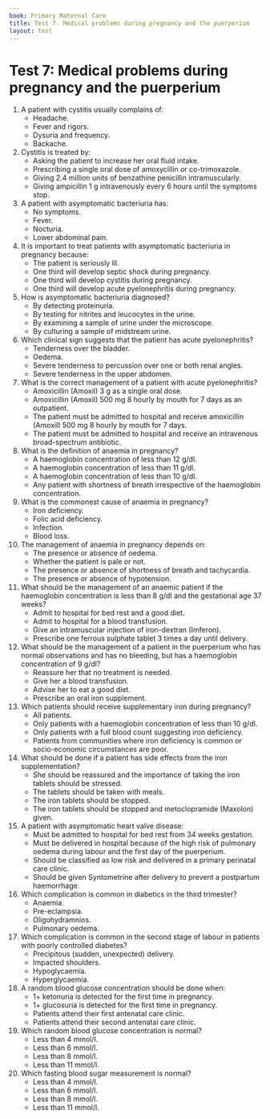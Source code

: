 ```yaml
---
book: Primary Maternal Care
title: Test 7. Medical problems during pregnancy and the puerperium
layout: test
---
```


# Test 7: Medical problems during pregnancy and the puerperium

1.	A patient with cystitis usually complains of:
	-	Headache.
	-	Fever and rigors.
	+	Dysuria and frequency.
	-	Backache.
2.	Cystitis is treated by:
	-	Asking the patient to increase her oral fluid intake.
	+	Prescribing a single oral dose of amoxycillin or co-trimoxazole.
	-	Giving 2.4 million units of benzathine penicillin intramuscularly.
	-	Giving ampicillin 1 g intravenously every 6 hours until the symptoms stop.
3.	A patient with asymptomatic bacteriuria has:
	+	No symptoms.
	-	Fever.
	-	Nocturia.
	-	Lower abdominal pain.
4.	It is important to treat patients with asymptomatic bacteriuria in pregnancy because:
	-	The patient is seriously ill.
	-	One third will develop septic shock during pregnancy.
	-	One third will develop cystitis during pregnancy.
	+	One third will develop acute pyelonephritis during pregnancy.
5.	How is asymptomatic bacteriuria diagnosed?
	-	By detecting proteinuria.
	-	By testing for nitrites and leucocytes in the urine.
	-	By examining a sample of urine under the microscope.
	+	By culturing a sample of midstream urine.
6.	Which clinical sign suggests that the patient has acute pyelonephritis?
	-	Tenderness over the bladder.
	-	Oedema.
	+	Severe tenderness to percussion over one or both renal angles.
	-	Severe tenderness in the upper abdomen.
7.	What is the correct management of a patient with acute pyelonephritis?
	-	Amoxicillin (Amoxil) 3&nbsp;g as a single oral dose.
	-	Amoxicillin (Amoxil) 500&nbsp;mg 8&nbsp;hourly by mouth for 7 days as an outpatient.
	-	The patient must be admitted to hospital and receive amoxicillin (Amoxil) 500&nbsp;mg 8&nbsp;hourly by mouth for 7 days.
	+	The patient must be admitted to hospital and receive an intravenous broad-spectrum antibiotic.
8.	What is the definition of anaemia in pregnancy?
	-	A haemoglobin concentration of less than 12 g/dl.
	+	A haemoglobin concentration of less than 11 g/dl.
	-	A haemoglobin concentration of less than 10 g/dl.
	-	Any patient with shortness of breath irrespective of the haemoglobin concentration.
9.	What is the commonest cause of anaemia in pregnancy?
	+	Iron deficiency.
	-	Folic acid deficiency.
	-	Infection.
	-	Blood loss.
10.	The management of anaemia in pregnancy depends on:
	-	The presence or absence of oedema.
	-	Whether the patient is pale or not.
	+	The presence or absence of shortness of breath and tachycardia.
	-	The presence or absence of hypotension.
11.	What should be the management of an anaemic patient if the haemoglobin concentration is less than 8 g/dl and the gestational age 37 weeks?
	-	Admit to hospital for bed rest and a good diet.
	+	Admit to hospital for a blood transfusion.
	-	Give an intramuscular injection of iron-dextran (Imferon).
	-	Prescribe one ferrous sulphate tablet 3 times a day until delivery.
12.	What should be the management of a patient in the puerperium who has normal observations and has no bleeding, but has a haemoglobin concentration of 9 g/dl?
	-	Reassure her that no treatment is needed.
	-	Give her a blood transfusion.
	-	Advise her to eat a good diet.
	+	Prescribe an oral iron supplement.
13.	Which patients should receive supplementary iron during pregnancy?
	-	All patients.
	-	Only patients with a haemoglobin concentration of less than 10 g/dl.
	-	Only patients with a full blood count suggesting iron deficiency.
	+	Patients from communities where iron deficiency is common or socio-economic circumstances are poor.
14.	What should be done if a patient has side effects from the iron supplementation?
	-	She should be reassured and the importance of taking the iron tablets should be stressed.
	+	The tablets should be taken with meals.
	-	The iron tablets should be stopped.
	-	The iron tablets should be stopped and metoclopramide (Maxolon) given.
15.	A patient with asymptomatic heart valve disease:
	-	Must be admitted to hospital for bed rest from 34 weeks gestation.
	+	Must be delivered in hospital because of the high risk of pulmonary oedema during labour and the first day of the puerperium.
	-	Should be classified as low risk and delivered in a primary perinatal care clinic.
	-	Should be given Syntometrine after delivery to prevent a postpartum haemorrhage.
16.	Which complication is common in diabetics in the third trimester?
	-	Anaemia.
	+	Pre-eclampsia.
	-	Oligohydramnios.
	-	Pulmonary oedema.
17.	Which complication is common in the second stage of labour in patients with poorly controlled diabetes?
	-	Precipitous (sudden, unexpected) delivery.
	+	Impacted shoulders.
	-	Hypoglycaemia.
	-	Hyperglycaemia.
18.	A random blood glucose concentration should be done when:
	-	1+ ketonuria is detected for the first time in pregnancy.
	+	1+ glucosuria is detected for the first time in pregnancy.
	-	Patients attend their first antenatal care clinic.
	-	Patients attend their second antenatal care clinic.
19.	Which random blood glucose concentration is normal?
	-	Less than 4 mmol/l.
	-	Less than 6 mmol/l.
	+	Less than 8 mmol/l.
	-	Less than 11 mmol/l.
20.	Which fasting blood sugar measurement is normal?
	-	Less than 4 mmol/l.
	+	Less than 6 mmol/l.
	-	Less than 8 mmol/l.
	-	Less than 11 mmol/l.
